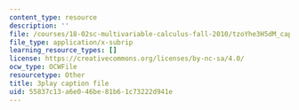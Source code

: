 ```yaml
---
content_type: resource
description: ''
file: /courses/18-02sc-multivariable-calculus-fall-2010/tzoYhe3H5dM_captions.vtt
file_type: application/x-subrip
learning_resource_types: []
license: https://creativecommons.org/licenses/by-nc-sa/4.0/
ocw_type: OCWFile
resourcetype: Other
title: 3play caption file
uid: 55837c13-a6e0-46be-81b6-1c73222d941e
---
```

